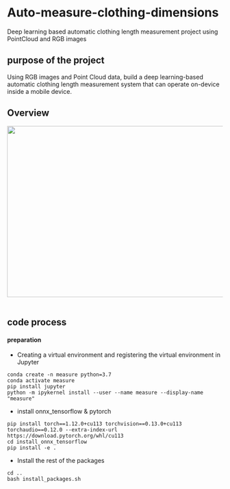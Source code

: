 # Auto-measure-clothing-dimensions
Deep learning based automatic clothing length measurement project using PointCloud and RGB images

## purpose of the project
Using RGB images and Point Cloud data, build a deep learning-based automatic clothing length measurement system that can operate on-device inside a mobile device.

## Overview
<img src="https://user-images.githubusercontent.com/37736774/215036841-c9c5aad5-bcf0-4693-a067-b5d56d18f0cb.png" width="800" height="400"/>

   
   
<br/>
<br/>


## code process

#### preparation 

- Creating a virtual environment and registering the virtual environment in Jupyter

```
conda create -n measure python=3.7
conda activate measure
pip install jupyter
python -m ipykernel install --user --name measure --display-name "measure"
```

- install onnx_tensorflow & pytorch

```
pip install torch==1.12.0+cu113 torchvision==0.13.0+cu113 torchaudio==0.12.0 --extra-index-url https://download.pytorch.org/whl/cu113
cd install_onnx_tensorflow
pip install -e .
```

- Install the rest of the packages

```
cd ..
bash install_packages.sh
```





